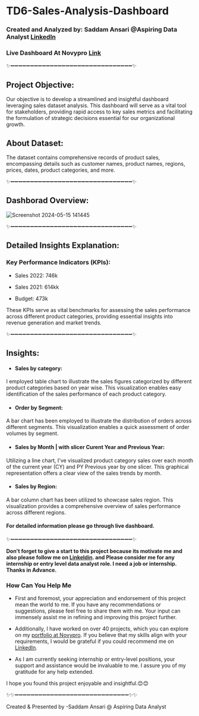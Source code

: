 # TD6-Sales-Analysis-Dashboard

### Created and Analyzed by: Saddam Ansari @Aspiring Data Analyst [LinkedIn](https://www.linkedin.com/in/saddam-ansari-dataanalyst/)
### Live Dashboard At Novypro [Link](https://project.novypro.com/wAFwaq)

✨➖➖➖➖➖➖➖➖➖➖➖➖➖➖➖➖➖➖➖➖➖➖➖➖➖➖➖➖➖➖➖✨

## Project Objective:
Our objective is to develop a streamlined and insightful dashboard leveraging sales dataset analysis. This dashboard will serve as a vital tool for stakeholders, providing rapid access to key sales metrics and facilitating the formulation of strategic decisions essential for our organizational growth.


## About Dataset:
The dataset contains comprehensive records of product sales, encompassing details such as customer names, product names, regions, prices, dates, product categories, and more.

✨➖➖➖➖➖➖➖➖➖➖➖➖➖➖➖➖➖➖➖➖➖➖➖➖➖➖➖➖➖➖➖✨

## Dashborad Overview:
![Screenshot 2024-05-15 141445](https://github.com/user-saddam123/TD6-Sales-Analysis-Dashboard/assets/123800896/f6f0d290-2d64-4737-8c42-c5da5fefff02)


✨➖➖➖➖➖➖➖➖➖➖➖➖➖➖➖➖➖➖➖➖➖➖➖➖➖➖➖➖➖➖➖✨

## Detailed Insights Explanation:

### Key Performance Indicators (KPIs):
 
 * Sales 2022: 746k

 * Sales 2021: 614kk

 * Budget: 473k

These KPIs serve as vital benchmarks for assessing the sales performance across different product categories, providing essential insights into revenue generation and market trends.

✨➖➖➖➖➖➖➖➖➖➖➖➖➖➖➖➖➖➖➖➖➖➖➖➖➖➖➖➖➖➖➖✨

## Insights:

 * #### Sales by category:
I employed table chart to illustrate the sales figures categorized by different product categories based on year wise. This visualization enables easy identification of the sales performance of each product category.

* #### Order by Segment:
A bar chart has been employed to illustrate the distribution of orders across different segments. This visualization enables a quick assessment of order volumes by segment.


 * #### Sales by Month | with slicer Curent Year and Previous Year:
Utilizing a line chart, I've visualized product category sales over each month of the current year (CY) and PY Previous year by one slicer. This graphical representation offers a clear view of the sales trends by month.

 * #### Sales by Region:
A bar column chart has been utilized to showcase sales region. This visualization provides a comprehensive overview of sales performance across different regions.

 #### For detailed information please go through live dashboard.

✨➖➖➖➖➖➖➖➖➖➖➖➖➖➖➖➖➖➖➖➖➖➖➖➖➖➖➖➖➖➖➖✨

**Don't forget to give a start to this project because its motivate me and also please follow me on [Linkeldin](https://www.linkedin.com/in/saddam-ansari-dataanalyst/). and Please consider me for any internship or entry level data analyst role. I need a job or internship. Thanks in Advance.**

### How Can You Help Me

 * First and foremost, your appreciation and endorsement of this project mean the world to me. If you have any recommendations or suggestions, please feel free to share them with me. Your input can immensely assist me in refining and improving this project further.

 * Additionally, I have worked on over 40 projects, which you can explore on my [portfolio at Novypro](https://www.novypro.com/profile_projects/saddamansari). If you believe that my skills align with your requirements, I would be grateful if you could recommend me on [LinkedIn](https://www.linkedin.com/in/saddam-ansari-dataanalyst/).

 * As I am currently seeking internship or entry-level positions, your support and assistance would be invaluable to me. I assure you of my gratitude for any help extended.

I hope you found this project enjoyable and insightful.😊😊

✨✨➖➖➖➖➖➖➖➖➖➖➖➖➖➖➖➖➖➖➖➖➖➖➖➖➖➖➖➖➖✨✨

Created & Presented by -Saddam Ansari @ Aspiring Data Analyst
